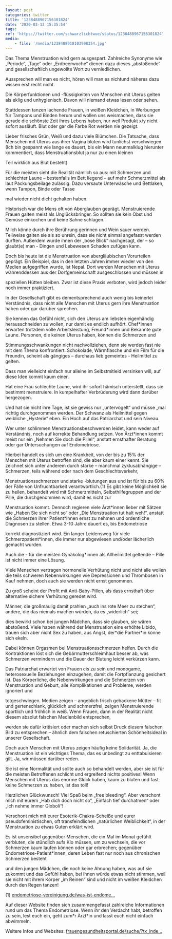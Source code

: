 ```yaml
---
layout: post
categories: twitter
title: '1238488967156301824'
date: '2020-03-13 15:35:54'
tags: 
ref: 'https://twitter.com/schwarzlichtwue/status/1238488967156301824'
media:
    - file: '/media/1238488918103908354.jpg'
---
```

Das Thema Menstruation wird gern ausgespart. Zahlreiche Synonyme wie „Periode“, „Tage“ oder „Erdbeerwoche“ dienen dazu dieses „abstoßende“ und gesellschaftlich ungewollte Wort zu verniedlichen.  


Aussprechen will man es nicht, hören will man es nichtund näheres dazu wissen erst recht nicht. 

Die Körperfunktionen und -flüssigkeiten von Menschen mit Uterus gelten als eklig und unhygienisch. Davon will niemand etwas lesen oder sehen. 


Stattdessen tanzen lachende Frauen, in weißen Kleidchen, in Werbungen für Tampons und Binden herum und wollen uns weismachen, dass sie gerade die schönste Zeit ihres Lebens haben, nur weil Produkt x/y nicht sofort ausläuft. Blut oder gar die Farbe Rot werden nie gezeigt. 


Lieber frisches Grün, Weiß und dazu viele Blümchen. Die Tatsache, dass Menschen mit Uterus aus ihrer Vagina bluten wird tunlichst verschwiegen (Ich bin gespannt wie lange es dauert, bis ein Mann neunmalklug hierunter kommentiert, dass Menstruationsblut ja nur zu einen kleinen 


Teil wirklich aus Blut besteht)

Für die meisten sieht die Realität nämlich so aus: mit Schmerzen und schlechter Laune – bestenfalls im Bett liegend – auf mehr Schmerzmittel als laut Packungsbeilage zulässig. Dazu versaute Unterwäsche und Bettlaken, wenn Tampon, Binde oder Tasse 


mal wieder nicht dicht gehalten haben. 



Historisch war die Mens oft von Aberglauben geprägt. Menstruierende Frauen galten meist als Unglücksbringer. So sollten sie kein Obst und Gemüse einkochen und keine Sahne schlagen. 


Milch könne durch ihre Berührung gerinnen und Wein sauer werden. Teilweise galten sie als so unrein, dass sie nicht einmal angefasst werden durften. Außerdem wurde ihnen der „böse Blick“ nachgesagt, der – so glaubt(e) man -  Dingen und Lebewesen Schaden zufügen kann. 


Doch bis heute ist die Menstruation von abergläubischen Vorurteilen geprägt. Ein Beispiel, das in den letzten Jahren immer wieder von den Medien aufgegriffen wurde, ist Nepal. Dort werden Menschen mit Uterus währenddessen aus der Dorfgemeinschaft ausgeschlossen und müssen in 


speziellen Hütten bleiben. Zwar ist diese Praxis verboten, wird jedoch leider noch immer praktiziert. 



In der Gesellschaft gibt es dementsprechend auch wenig bis keinerlei Verständnis, dass nicht alle Menschen mit Uterus gern ihre Menstruation haben oder gar darüber sprechen. 


Sie kennen das Gefühl nicht, sich den Uterus am liebsten eigenhändig herausschneiden zu wollen, nur damit es endlich aufhört. Chef\*innen erwarten trotzdem volle Arbeitsleistung, Freund\*innen und Bekannte gute Laune. Personen, die keinen Uterus haben, können die Schmerzen und 


Stimmungsschwankungen nicht nachvollziehen, denn sie werden fast nie mit dem Thema konfrontiert. Schokolade, Wärmflasche und ein Film für die Freundin, scheint als gängiges – durchaus lieb gemeintes - Heilmittel zu gelten. 


Dass man vielleicht einfach nur alleine im Selbstmitleid versinken will, auf diese Idee kommt kaum einer. 

Hat eine Frau schlechte Laune, wird ihr sofort hämisch unterstellt, dass sie bestimmt menstruiere. In kumpelhafter Verbrüderung wird dann darüber hergezogen. 


Und hat sie nicht ihre Tage, ist sie gewiss nur „untervögelt“ und müsse „mal richtig durchgenommen werden. Der Schwanz als Heilmittel gegen weibliche „Hysterie“ eben.  Ein Hoch auf das Patriarchat und sein Niveau. 


Wer unter schlimmen Menstruationsbeschwerden leidet, kann weder auf Verständnis, noch auf korrekte Behandlung setzen. Von Ärzt\*innen kommt meist nur ein „Nehmen Sie doch die Pille!“, anstatt ernsthafter Beratung oder gar Untersuchungen auf Endometriose. 


Hierbei handelt es sich um eine Krankheit, von der bis zu 15% der Menschen mit Uterus betroffen sind, die aber kaum einer kennt. Sie zeichnet sich unter anderem durch starke – manchmal zyklusabhängige – Schmerzen, teils während oder nach dem Geschlechtsverkehr, 


Menstruationsschmerzen und starke -blutungen aus und ist für bis zu 60% der Fälle von Unfruchtbarkeit verantwortlich.(1) Es gibt keine Möglichkeit sie zu heilen, behandelt wird mit Schmerzmitteln, Selbsthilfegruppen und der Pille, die durchgenommen wird, damit es nicht zur 


Menstruation kommt. Dennoch regieren viele Ärzt\*innen lieber mit Sätzen wie „Haben Sie sich nicht so“ oder „Die Menstruation tut halt weh!“, anstatt die Schmerzen ihrer Patient\*innen ernst zu nehmen und ordentliche Diagnosen zu stellen. Etwa 3-10 Jahre dauert es, bis Endometriose 


korrekt diagnostiziert wird. Ein langer Leidensweg für viele Schmerzpatient\*innen, die immer nur abgewiesen und/oder lächerlich gemacht wurden. 

Auch die - für die meisten Gynäkolog\*innen als Allheilmittel geltende – Pille ist nicht immer eine Lösung. 


Viele Menschen vertragen hormonelle Verhütung nicht und nicht alle wollen die teils schweren Nebenwirkungen wie Depressionen und Thrombosen in Kauf nehmen, doch auch sie werden nicht ernst genommen. 


Zu groß scheint der Profit mit Anti-Baby-Pillen, als dass ernsthaft über alternative sichere Verhütung geredet wird.  



Männer, die großmäulig damit prahlen „auch ins rote Meer zu stechen“, andere, die das niemals machen würden, da es „widerlich“ sei; 


dies bewirkt schon bei jungen Mädchen, dass sie glauben, sie wären abstoßend. Viele haben während der Menstruation eine erhöhte Libido, trauen sich aber nicht Sex zu haben, aus Angst, der\*die Partner\*in könne sich ekeln. 


Dabei können Orgasmen bei Menstruationsschmerzen helfen. Durch die Kontraktionen löst sich die Gebärmutterschleimhaut besser ab, was Schmerzen vermindern und die Dauer der Blutung leicht verkürzen kann. 


Das Patriarchat erwartet von Frauen cis zu sein und monogame, heterosexuelle Beziehungen einzugehen, damit die Fortpflanzung gesichert ist. Das Körperliche, die Nebenwirkungen und die Schmerzen von Menstruation und Geburt, alle Komplikationen und Probleme, werden ignoriert und 


totgeschwiegen. Medien zeigen – angeblich frisch gebackene Mütter – fit und gertenschlank, glücklich und schmerzfrei, zeigen Menstruierende sportlich und fröhlich in weiß. Wenn Frauen, dann in der Realität nicht diesem absolut falschen Medienbild entsprechen, 


werden sie dafür kritisiert oder machen sich selbst Druck diesem falschen Bild zu entsprechen – ähnlich dem falschen retuschierten Schönheitsideal in unserer Gesellschaft. 


Doch auch Menschen mit Uterus zeigen häufig keine Solidarität. Ja, die Menstruation ist ein wichtiges Thema, das es unbedingt zu enttabuisieren gilt. Ja, wir müssen darüber reden. 


Sie ist eine Normalität und sollte auch so behandelt werden, aber sie ist für die meisten Betroffenen schlicht und ergreifend nichts positives! Wenn Menschen mit Uterus das enorme Glück haben, kaum zu bluten und fast keine Schmerzen zu haben, ist das toll! 


Herzlichen Glückwunsch! Viel Spaß beim „free bleeding“. Aber verschont mich mit eurem „Hab dich doch nicht so“, „Einfach tief durchatmen“ oder „Ich nehme immer Globoli“! 


Verschont mich mit eurer Esoterik-Chakra-Scheiße und eurer pseudofeministischen, oft transfeindlichen „natürlichen Weiblichkeit“, in der Menstruation zu etwas Guten erklärt wird. 


Es ist unsensibel gegenüber Menschen, die ein Mal im Monat gefühlt verbluten, die stündlich aufs Klo müssen, um zu wechseln, die vor Schmerzen kaum laufen können oder gar erbrechen; gegenüber Endometriose-Patient\*innen, deren Leben fast nur noch aus chronischen Schmerzen besteht 


und den jungen Mädchen, die noch keine Ahnung haben, was auf sie zukommt und das Gefühl haben, bei ihnen würde etwas nicht stimmen, weil sie nicht mit ihrem Körper „im Reinen“ sind und nicht im weißen Kleidchen durch den Regen tanzen! 


(1) [endometriose-vereinigung.de/was-ist-endome…](https://www.endometriose-vereinigung.de/was-ist-endometriose.html) 

Auf dieser Website finden sich zusammengefasst zahlreiche Informationen rund um das Thema Endometriose. Wenn ihr den Verdacht habt, betroffen zu sein, lest euch ein, geht zum\*r Ärzt\*in und lasst euch nicht einfach abwimmeln. 


Weitere Infos und Websites: [frauengesundheitsportal.de/suche/?tx_inde…](https://www.frauengesundheitsportal.de/suche/?tx_indexedsearch_pi2%5Baction%5D=search&tx_indexedsearch_pi2%5Bcontroller%5D=Search) 

